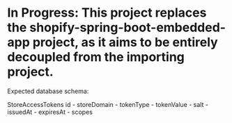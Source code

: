 # In Progress: This project replaces the shopify-spring-boot-embedded-app project, as it aims to be entirely decoupled from the importing project.


Expected database schema:

StoreAccessTokens
id - storeDomain - tokenType - tokenValue - salt - issuedAt - expiresAt - scopes